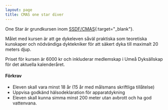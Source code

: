 ```yaml
---
layout: page
title: CMAS one star diver
---
```


One Star är grundkursen inom [SSDF/CMAS](https://www.ssdf.se/utbildning/sportdykarutbildning/grund--och-fortsattningskurser){:target="_blank"}.

Målet med kursen är att ge dykeleven såväl praktiska som teoretiska kunskaper och nödvändiga dyktekniker för att säkert dyka till maximalt 20 meters djup.

Priset för kursen är 6000 kr och inkluderar medlemskap i Umeå Dyksällskap för det aktuella kalenderåret.

#### Förkrav

* Eleven skall vara minst 18 år (15 år med målsmans skriftliga tillåtelse)
* Uppvisa godkänd hälsodeklaration för apparatdykning
* Eleven skall kunna simma minst 200 meter utan avbrott och ha god vattenvana.
